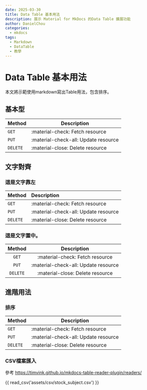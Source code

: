 ```yaml
---
date: 2025-03-30
title: Data Table 基本用法
description: 展示 Material for MkDocs 的Data Table 擴展功能
author: DanielChou
categories:
  - mkdocs
tags:
  - Markdown
  - DataTable
  - 教學
---
```



# Data Table 基本用法

本文將示範使用markdown寫出Table用法，包含排序。

<!-- more -->

## 基本型

| Method      | Description                          |
| ----------- | ------------------------------------ |
| `GET`       | :material-check:     Fetch resource  |
| `PUT`       | :material-check-all: Update resource |
| `DELETE`    | :material-close:     Delete resource |

## 文字對齊

### 這是文字靠左

| Method      | Description                          |
| :---------- | :----------------------------------- |
| `GET`       | :material-check:     Fetch resource  |
| `PUT`       | :material-check-all: Update resource |
| `DELETE`    | :material-close:     Delete resource |

### 這是文字置中。

| Method      | Description                          |
| :---------: | :----------------------------------: |
| `GET`       | :material-check:     Fetch resource  |
| `PUT`       | :material-check-all: Update resource |
| `DELETE`    | :material-close:     Delete resource |


## 進階用法

### 排序

| Method      | Description                          |
| ----------- | ------------------------------------ |
| `GET`       | :material-check:     Fetch resource  |
| `PUT`       | :material-check-all: Update resource |
| `DELETE`    | :material-close:     Delete resource |

### CSV檔案匯入

參考 https://timvink.github.io/mkdocs-table-reader-plugin/readers/

{{ read_csv('assets/csv/stock_subject.csv') }}


<!-- ### 接上外部URL JSON

<div id="data-table"></div>
ssss

<script>
async function fetchDataAndRenderTable() {
  try {
    const response = await fetch('https://beow.us/static/currStockMarket.json');
    const data = await response.json();
    
    // 创建表格
    let tableHTML = '<table>';
    
    // 添加表头
    tableHTML += '<thead><tr>';
    Object.keys(data[0]).forEach(key => {
      tableHTML += `<th>${key}</th>`;
    });
    tableHTML += '</tr></thead>';
    
    // 添加表格内容
    tableHTML += '<tbody>';
    data.forEach(item => {
      tableHTML += '<tr>';
      Object.values(item).forEach(value => {
        tableHTML += `<td>${value}</td>`;
      });
      tableHTML += '</tr>';
    });
    tableHTML += '</tbody></table>';
    
    document.getElementById('data-table').innerHTML = tableHTML;
  } catch (error) {
    console.error('获取数据时出错:', error);
    document.getElementById('data-table').innerHTML = '加载数据时出错';
  }
}

document.addEventListener('DOMContentLoaded', fetchDataAndRenderTable);
</script> -->